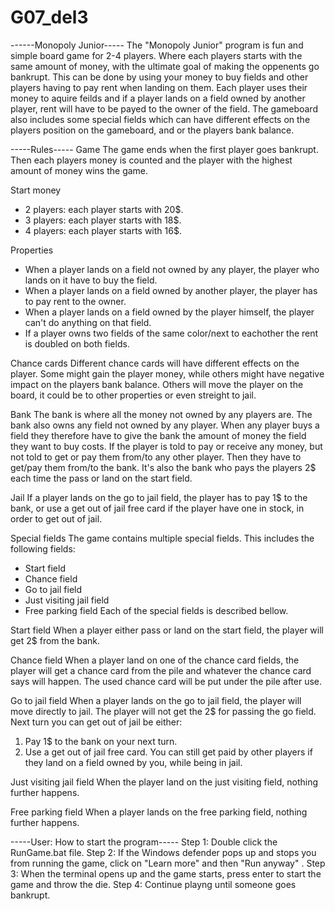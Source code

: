 # G07_del3
------Monopoly Junior-----
The "Monopoly Junior" program is fun and simple board game for 2-4 players. Where each players starts with the same amount of money, with the ultimate goal of making the oppenents go bankrupt. This can be done by using your money to buy fields and other players having to pay rent when landing on them. Each player uses their money to aquire feilds and if a player lands on a field owned by another player, rent will have to be payed to the owner of the field. The gameboard also includes some special fields which can have different effects on the players position on the gameboard, and or the players bank balance.

-----Rules-----
Game
The game ends when the first player goes bankrupt. Then each players money is counted and the player with the highest amount of money wins the game.

Start money 
- 2 players: each player starts with 20$.
- 3 players: each player starts with 18$.
- 4 players: each player starts with 16$.

Properties
- When a player lands on a field not owned by any player, the player who lands on it have to buy the field.  
- When a player lands on a field owned by another player, the player has to pay rent to the owner.
- When a player lands on a field owned by the player himself, the player can't do anything on that field.
- If a player owns two fields of the same color/next to eachother the rent is doubled on both fields.

Chance cards
Different chance cards will have different effects on the player. Some might gain the player money, while others might have negative impact on the players bank balance. Others will move the player on the board, it could be to other properties or even streight to jail.

Bank
The bank is where all the money not owned by any players are. The bank also owns any field not owned by any player. When any player buys a field they therefore have to give the bank the amount of money the field they want to buy costs. If the player is told to pay or receive any money, but not told to get or pay them from/to any other player. Then they have to get/pay them from/to the bank. It's also the bank who pays the players 2$ each time the pass or land on the start field. 

Jail
If a player lands on the go to jail field, the player has to pay 1$ to the bank, or use a get out of jail free card if the player have one in stock, in order to get out of jail.

Special fields
The game contains multiple special fields. This includes the following fields:
- Start field
- Chance field
- Go to jail field
- Just visiting jail field
- Free parking field
Each of the special fields is described bellow.

Start field
When a player either pass or land on the start field, the player will get 2$ from the bank.

Chance field
When a player land on one of the chance card fields, the player will get a chance card from the pile and whatever the chance card says will happen. The used chance card will be put under the pile after use.

Go to jail field
When a player lands on the go to jail field, the player will move directly to jail. The player will not get the 2$ for passing the go field. Next turn you can get out of jail be either:
1) Pay 1$ to the bank on your next turn.
2) Use a get out of jail free card.
You can still get paid by other players if they land on a field owned by you, while being in jail.

Just visiting jail field
When the player land on the just visiting field, nothing further happens.

Free parking field
When a player lands on the free parking field, nothing further happens.

-----User: How to start the program-----
Step 1: Double click the RunGame.bat file. 
Step 2: If the Windows defender pops up and stops you from running the game, click on "Learn more" and then "Run anyway" .
Step 3: When the terminal opens up and the game starts, press enter to start the game and throw the die. 
Step 4: Continue playng until someone goes bankrupt.